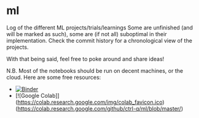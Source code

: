 # ml
Log of the different ML projects/trials/learnings
Some are unfinished (and will be marked as such), some are (if not all) suboptimal in their implementation.
Check the commit history for a chronological view of the projects.

With that being said, feel free to poke around and share ideas!

N.B. Most of the notebooks should be run on decent machines, or the cloud.
Here are some free resources:
* [![Binder](https://mybinder.org/badge_logo.svg)](https://mybinder.org/v2/gh/ctrl-q/ml/master)
* [![Google Colab]] (https://colab.research.google.com/img/colab_favicon.ico) (https://colab.research.google.com/github/ctrl-q/ml/blob/master/)
